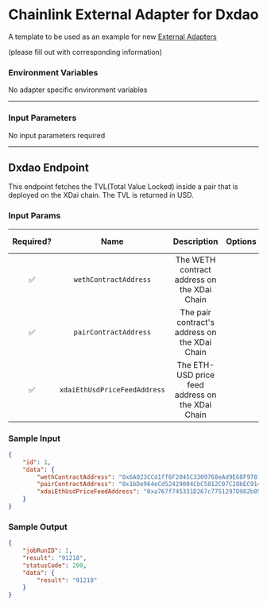 # Chainlink External Adapter for Dxdao

A template to be used as an example for new [External Adapters](https://github.com/smartcontractkit/external-adapters-js)

(please fill out with corresponding information)

### Environment Variables

No adapter specific environment variables

---

### Input Parameters

No input parameters required

---

## Dxdao Endpoint

This endpoint fetches the TVL(Total Value Locked) inside a pair that is deployed on the XDai chain.  The TVL is returned in USD.

### Input Params

| Required? |            Name            |               Description                |       Options       | Defaults to |
| :-------: | :------------------------: | :--------------------------------------: | :-----------------: | :---------: |
|    ✅     | `wethContractAddress`  |   The WETH contract address on the XDai Chain    |  |             |
|    ✅     | `pairContractAddress` | The pair contract's address on the XDai Chain |   |             |
|    ✅     | `xdaiEthUsdPriceFeedAddress` | The ETH-USD price feed address on the XDai Chain |   |             |

### Sample Input

```json
{
    "id": 1,
    "data": {
        "wethContractAddress": "0x6A023CCd1ff6F2045C3309768eAd9E68F978f6e1",
        "pairContractAddress": "0x1bDe964eCd52429004CbC5812C07C28bEC9147e9",
        "xdaiEthUsdPriceFeedAddress": "0xa767f745331D267c7751297D982b050c93985627"
    }
}
```

### Sample Output

```json
{
    "jobRunID": 1,
    "result": "91218",
    "statusCode": 200,
    "data": {
        "result": "91218"
    }
}
```
